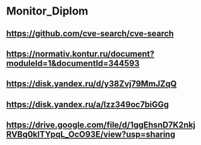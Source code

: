 # Monitor_Diplom
## https://github.com/cve-search/cve-search

## https://normativ.kontur.ru/document?moduleId=1&documentId=344593

## https://disk.yandex.ru/d/y38Zvj79MmJZqQ

## https://disk.yandex.ru/a/Izz349oc7biGGg

## https://drive.google.com/file/d/1ggEhsnD7K2nkjRVBq0klTYpqL_OcO93E/view?usp=sharing
